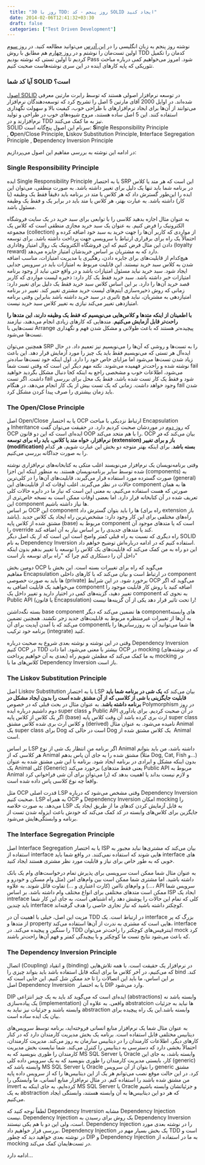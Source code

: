 ```yaml
---
 title: "30 روز با TDD: روز پنجم - کد SOLID ایجاد کنید" 
 date: 2014-02-06T12:41:32+03:30
 draft: false 
 categories: ["Test Driven Development"]
---
```



نوشته روز پنجم به زبان انگلیسی را در [این آدرس](http://blogs.telerik.com/james-bender/posts/13-09-18/30-days-of-tdd-day-five-make-your-code-solid) می‌توانید مطالعه کنید. در [روز سوم](/post/80-30-روز-با-tdd--روز-سوم---اولین-تست-شما/) اولین تست‌مان را نوشتم و در [روز چهارم](/post/81-30-روز-با-tdd--روز-چهارم---pass-کردن-اولین-تست/) هم مطابق با روش TDD کدمان را تکمیل کردیم تا اولین تستی که نوشته بودیم Pass شود. امروز می‌خواهیم کمی درباره مباحث تئوریکی که پایه کارهای آینده در این سری نوشته‌هاست صحبت کنیم.



### آیا کد شما SOLID است؟



[اصول SOLID](http://en.wikipedia.org/wiki/SOLID_(object-oriented_design)) در توسعه نرم‌افزار اصولی هستند که توسط رابرت مارتین معرفی شده‌اند. در اوایل 2000 آقای مارتین 5 اصل را تشریح کرد که توسعه‌دهندگان نرم‌افزار می‌توانند از آن‌ها برای ایجاد نرم‌افزارهای با طراحی خوب، کیفیت بالا و سهولت نگهداری استفاده کنند. این 5 اصل ساده هستند، مروج شیوه‌های خوب در طراحی و تولید نرم‌افزارند و در TDD نیز به ما کمک می‌کنند.   
SOLID سرنام این اصول پنج‌گانه است: **S**ingle Responsibility Principle , **O**pen/Close Principle, **L**iskov Substitution Principle, **I**nterface Segregation Principle , **D**ependency Inversion Principle



در ادامه این نوشته به بررسی مفاهیم این اصول می‌پردازیم:


### Single Responsibility Principle



ایده Single Responsibility Principle یا به اختصار SRP این است که هر متد یا کلاس در برنامه شما باید تنها یک دلیل برای تغییر داشته باشد. به صورت منطقی، می‌توان این ایده را این‌طور گسترش داد که هر کلاس یا متد در برنامه باید دقیقاً فقط یک وظیفه (یا کار) داشته باشد. به عبارت بهتر، هر کلاس یا متد باید در برابر یک و فقط یک وظیفه مسئول باشد.



به عنوان مثال اجازه بدهید کلاسی را با توابعی برای سبد خرید در یک سایت فروشگاه الکترونیک را فرض کنیم. به عنوان یک سبد خرید مجازی منطقی است که کلاس یک مجموعه (collection) از مواردی که کاربر آن‌ها را جهت خرید به سبد خود اضافه کرده و احتمالاً یک راه برای برقراری ارتباط با سرویسی جهت پرداخت داشته باشد. برای توسعه دادن این مثال فرض کنیم که این فروشگاه الکترونیک یک روال امتیاز وفاداری (loyalty reward) دارد که به مشتریان بر اساس خریدشان امتیاز جایزه می‌دهد.  
هیچ‌کدام از قابلیت‌های برای جایزه دادن، رهگیری یا مدیریت امتیازات، مناسب اضافه شدن به کلاس سبد خرید نیستند. این قابلیت مربوط به امتیازات باید در سرویس جدایی ایجاد شود. سبد خرید نباید مسئول امتیازات باشد و در واقع حتی نباید از وجود برنامه امتیازات خبر داشته باشد. سبد خرید فقط یک کار دارد: ذخیره لیست مواردی که کاربر قصد خرید آن‌ها را دارد. بر این اساس کلاس سبد خرید فقط یک دلیل برای تغییر دارد: زمانی که روش ذخیره‌سازی آیتم‌های لیست خرید مشتری تغییر کند. تغییر در برنامه امتیازدهی به مشتریان، نباید هیچ تاثیری در سبد خرید داشته باشد بنابراین وقتی برنامه امتیازدهی تغییر می‌کند نیازی به تغییر کلاس سبد خرید نیست.



**با اطمینان از اینکه متدها و کلاس‌هایی می‌نویسیم که فقط یک وظیفه دارند، این متدها را راحت‌تر قابل آزمایش می‌کنیم**. متدهایی که کارهای زیادی انجام می‌دهند، نیازمند تست‌هایی با Arrange پیچیده‌تر هستند که باعث طولانی و مشکل شدن فهم و نگهداری تست‌ها می‌شود.



همچنین می‌توان SRP را به تست‌ها و روشی که آن‌ها را می‌نویسیم نیز تعمیم داد. در حال ایده‌آل هر تستی که می‌نویسیم فقط باید یک چیز را مورد آزمایش قرار دهد. این باعث زیاد شدن تست‌ها می‌شود اما مزایای خاص خود را دارد. اول اینکه خود تست‌ها ساده‌تر نوشته شده و راحت‌تر فهمیده می‌شوند. نکته مهم دیگر این است که وقتی تست شما fail می‌شود، اطلاعات خوب و مشخصی راجع به اینکه کجا دنبال مشکل بگردید خواهید داشت. اگر تست fail شود و فقط یک کار تست شده باشد، فقط یک محل برای بررسی وجود خواهد داشت. زمانی که یک تست بیش از یک کار انجام می‌دهد،‌ در هنگام fail شدن باید زمان بیشتری را صرف پیدا کردن مشکل کرد.







### The Open/Close Principle



اصل Open/Close یا به اختصار OCP ارتباط نزدیکی با مباحث Encapsulation و Inheritance که [روز دوم](/post/79-30-روز-با-tdd--روز-دوم----مروری-بر-اصول-شی-گرایی/) در موردشان صحبت کردیم دارد. در حقیقت می‌توان گفت OCP ایده‌ای است که این دو قانون OOP را با هم متحد می‌کند. OCP بیان می‌کند که **در نرم‌افزار، خواه متد یا کلاس، باید راه برای توسعه (extension) باز و برای تغییر (modification) بسته باشد**. برای اینکه بهتر متوجه دو بخش این عبارت شویم، هر کدام را به صورت جداگانه بررسی می‌کنیم.



وقتی برنامه‌نویسان یک نرم‌افزار می‌نویسند اغلب متکی به کتابخانه‌های نرم‌افزاری نوشته شده توسط سایر برنامه‌نویسان هستند. به منظور اینکه این اجزا (components) به صورت گسترده مورد استفاده قرار می‌گیرند، قابلیت‌های آن‌ها را در کلی‌ترین (general) حالات در نظر می‌گیرند. اغلب اوقات که از قابلیت‌های این component ها به همان صورتی که هست استفاده می‌کنیم، به معنی این است که نیاز ما در دایره حالات کلی تعریف شده در آن کتابخانه قرار دارد. اما بعضی اوقات ممکن است به نسخه خاص‌تری از این component ها نیاز داشته باشیم.  
 بر اساس OCP این component ها را باید بتوان گسترش داد (راه برای extension باز باشد). راه‌های مختلفی برای این کار وجود دارد: مشخص‌ترین راه ایجاد یک کلاس جدید مشتق شده از کلاس پایه (base) مربوط به component‌ است که یا متدهای موجود آن را override کند یا متدهای جدیدی را بر اساس نیاز به آن اضافه کند.  
راه دیگری که نسبت به راه قبلی کمتر واضح است این است که از یک اصل دیگر SOLID به نام Dependency Inversion استفاده کنیم که در ادامه درباره‌اش توضیح خواهم داد.  
این دو راه به من کمک می‌کند که قابلیت‌های یک کلاس را توسعه یا تغییر بدهم بدون اینکه داخل آن را دستکاری کنم چرا که "راه برای توسعه باز است"



دومین بخش OCP می‌گوید که راه برای تغییرات بسته است. این بخش با مفاهیم Encapsulation در ارتباط است و بیان می‌کند که با کارهای داخلی component ها باید به صورت خصوصی (private) برخورد شود. در این شرایط OCP‌ می‌گوید که اگر می‌خواهید یک قابلیت اضافی به component اضافه کنید یا روش کار قابلیت موجود را تغییر دهید، گزینه‌های کمی در اختیار دارید و تغییر داخل یک component به نحوی که Public API (یا قانون Encapsulation) را تحت تاثیر قرار دهد یکی از آن گزینه‌ها نیست!



بسته نگه‌داشتن base component ها تضمین می‌کند که دیگر component‌های وابسته به آن‌ها از تغییرات غیرمنتظره مربوط به قابلیت‌های جدید زجر نکشند. همچنین تضمین می‌کند که با آمدن آپدیت برای آن component‌ها شما می‌توانید آن به روزرسانی‌ها را با برنامه خود ترکیب (integrate) کنید.



وقتی در این نوشته و نوشته بعدی شروع به صحبت درباره Dependency Inversion کنیم OCP در TDD‌ بیشتر با معنی می‌شود. اما ذات OCP در mocking‌ (که در نوشته‌های بعدی به آن خواهیم پرداخت) به ما کمک می‌کند که مطمئن شویم راه mocking‌ در کلاس‌های ما با Dependency Inversion باز است.







### The Liskov Substitution Principle



اصل Liskov Substitution یا به اختصار LSP بیان می‌کند که **یک شی در برنامه شما باید قابلیت جایگزینی با شی‌ از کلاسی که از آن مشتق شده است را بدون ایجاد مشکل در برنامه داشته باشد**. به عنوان مثال در بحث قبلی که در خصوص Polymorphism در روز دوم داشتیم درباره ایده super class‌ و Public API‌ در آن صحبت کردیم. برای یادآوری اگر یک کلاس از کلاس پایه (base) ارث بری کرده باشد آن وقت کلاس پایه super class و کلاس ارث بری شده کلاس مشتق (derived) نامیده می‌شود. به عنوان مثال Animal یک super class برای Dog است در حالی که Dog یک کلاس مشتق شده از  Animal است.



بر اساس LSP اگر برنامه من انتظار یک شی از نوع Animal داشته باشد، من باید بتوانم هر کلاسی که از Animal مشتق شده را به جای آن پاس بدهم (مثلاً Dog, Cat, Fish‌ و...) بدون اینکه مشکل و ایرادی در برنامه ایجاد شود. برنامه با این شی مشتق شده به عنوان یک Animal کلی (Generic) برخورد می‌کند (یعنی فقط متدهای Public API‌ مربوط به Animal‌ را می‌توان برای آن شی فراخوانی کرد) و لازم نیست بداند یا اهمیت بدهد که واقعاً چه نوع کلاسی پاس داده شده است.



مثل OCP قدرت اصلی LSP وقتی مشخص می‌شود که درباره Dependency Inversion صحبت کنیم. LSP به همراه OCP و Dependency Inversion امکان mocking را می‌دهد. به صورت خلاصه LSP به قابل آزمایش کردن کدهای ما از طریق ایجاد یک جایگزین برای کلاس‌های وابسته در کد کمک می‌کند که خودش باعث ایزوله شدن تست‌ از برنامه و وابستگی‌هایش می‌شود.







### The Interface Segregation Principle



اصل Interface Segregation یا به اختصار ISP بیان می‌کند که مشتری‌ها نباید مجبور به استفاده از interface‌ هایی شوند که استفاده نمی‌کنند. در واقع شما باید interface های خوبی که به طور خاص برای نیاز و قابلیت مورد نظر مشتری هستند ایجاد کنید.



به عنوان مثال شما ممکن است سرویسی برای پذیرش تمام درخواست‌های وام یک بانک داشته باشید. اما مشتری شما ممکن است بین وام‌های امن (مثل وام مسکن و خودرو و ...) و وام‌های ناامن (کارت اعتباری و ...) تفاوت قائل شوند. به علاوه، API سرویس شما ممکن است متدهای مختلفی برای انواع مختلف وام داشته باشد. بر اساس ISP ایجاد یک intreface کلی که تمام این حالات را پوشش دهد راه اشتباهی است، به جای این کار شما باید چندین interface کوچکتر داشته باشید که نیاز تجاری خاصی را هدف گرفته‌اند.



مزیت این اصل، خیلی با اهمیت آن در TDD در ارتباط است. یک interface بزرگ که پر از متدها و property هایی است که مشتری به ندرت از آن‌ها استفاده می‌کند، interface را سنگین و پیچیده می‌کند. در TDD اینترفیس‌های کوچکتر را راحت‌تر می‌توان mock‌ کرد که باعث می‌شود نتایج تست‌ ما کوچکتر و با پیچیدگی کمتر و فهم آن‌ها راحت‌تر باشند.







### The Dependency Inversion Principle



اتصال (Coupling) و انقیاد (binding) در نرم‌افزار یک حقیقت است. با همه تلاش‌هایی که می‌کنیم، در آخر کلاس ما برای اینکه قابل استفاده باشد باید بتواند چیزی را bind کند. بر این اساس، ما باید این اتصالات را تا حد ممکن شل کنیم. این جایی است که اصل Dependency Inversion  یا به اختصار DIP وارد می‌شود.



DIP ایده‌ای است که می‌گوید کد باید به یک چیز انتزاعی (abstractions) وابسته باشد نه یک پیاده‌سازی (implementation) واقعی. به علاوه آن abstratcion ها نباید به جزئیات وابسته باشند و جزئیات نیز نباید به abstraction وابسته باشد.این یک راه پیچیده برای بیان یک ایده ساده است.



به عنوان مثال شما یک نرم‌افزار منابع انسانی فروخته‌اید، برنامه توسط سرویس‌های دیتابیس‌ مختلفی قابل استفاده است. برنامه یک بخش مدیریت کارمندان دارد که در کنار کارهای دیگر، اطلاعات کارمندان را در دیتابیس سازمان به روز می‌کند. مدیریت کارمندان، احتمالاً بخشی دارد که دسترسی به دیتابیس را کنترل می‌کند. شما نبایست بخش مدیریت کارمندان را طوری بنویسید که به MS SQL Server یا Oracle وابسته باشد، به جای این کار، بایستی مدیریت کارمندان را طوری بنویسید که به یک سرویس داده کلی (generic) وابسته باشد که MS SQL Server یا Oracle را بتوان از آن سرویس generic مشتق کرد. در این حالت موقع نصب می‌توانم هر یک از این دیتابیس‌ها را که از سرویس داده پایه من مشتق شده باشند را استفاده کنم. در مثال نرم‌افزار منابع انسانی، ما وابستگی را invert کرده‌ایم، به جای اینکه به MS SQL Server یا Oracle و جزئیاتشان وابسته باشیم به یک abstraction که هر دو این دیتابیس‌ها به آن وابسته هستند،‌ وابستگی ایجاد می‌کنیم.



لطفاً توجه کنید که Dependency Inversion مشابه Dependency Injection نیست. Dependency Injection یک روش برای رسیدن به Dependency Inversion است، ولی این دو با هم یکی نیستند. Dependency Injection را در نوشته بعدی مورد بررسی قرار خواهیم داد. Dependency Injection یک بخش بسیار مهم در TDD است و در نوشته بعدی خواهید دید که چطور DIP و Dependency Injection به ما در استفاده از mocking در تست‌هایمان کمک می‌کند.



ادامه دارد...

